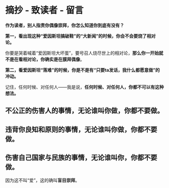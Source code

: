# 摘抄 - 致读者 - 留言

**作为读者，别人指责你偶像崇拜，你怎么知道你到底有没有？**

**第一，看出现这种“爱因斯坦搞破鞋”的“大新闻”的时候，你会不会要烧了相对论。**

你要是哭着喊着“爱因斯坦大坏蛋”，要号召人烧尽世上的相对论，**那么你一开始就不是在看相对论，你确实是在膜拜偶像**。

**第二，看爱因斯坦“落难”的时候，你是不是有“只要ta发话，我什么都愿意做”的冲动。**

记住，任何时候、对任何人——我是说，**任何时候、对任何人，你都不可以有这种想法。**

## **不公正的伤害人的事情，无论谁叫你做，你都不要做。**

## **违背你良知和原则的事情，无论谁叫你做，你都不要做。**

## 伤害自己国家与民族的事情，无论谁叫你，你都不要做。

因为这不叫“爱”，这的确叫**盲目崇拜**。